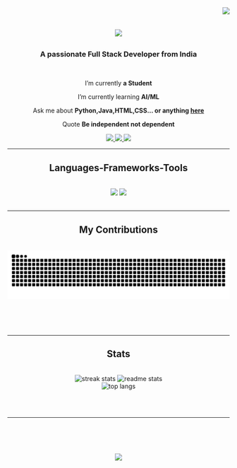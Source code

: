 
<img align="right" src="https://visitor-badge.laobi.icu/badge?page_id=K-Naveenkumar1.K-Naveenkumar1" />

<h1 align="center">
    <img src="https://readme-typing-svg.herokuapp.com/?font=Righteous&size=35&center=true&vCenter=true&width=500&height=70&duration=4000&lines=Hi+There!+👋;+I'm+K.Naveen+Kumar!;" />
</h1>

<h3 align="center">A passionate Full Stack Developer from India</h3>

<br/>

<div align="center">
 
 I’m currently **a Student**
 
 I’m currently learning **AI/ML**

 Ask me about **Python,Java,HTML,CSS... or anything [here](https://github.com/K-Naveenkumar1/K-Naveenkumar1/issues)**

 Quote **Be independent not dependent**

 </div>
 
<div align="center"> 
  <a href="naveenkumar5385@gmail.com">
    <img src="https://img.shields.io/badge/Gmail-333333?style=for-the-badge&logo=gmail&logoColor=red" />
  </a>
  <a href="https://www.linkedin.com/in/knaveenkumarnk/" target="_blank">
    <img src="https://img.shields.io/badge/LinkedIn-0077B5?style=for-the-badge&logo=linkedin&logoColor=white" target="_blank" />
  </a>
  <a href="https://knaveenkumar.dev" target="_blank">
     <img src="https://img.shields.io/badge/Portfolio-FF5722?style=for-the-badge&logo=todoist&logoColor=white" target="_blank" /> 
  </a>
</div>

 <hr/>
 
<h2 align="center"> Languages-Frameworks-Tools </h2>
<br/>
<div align="center">
    <img src="https://skillicons.dev/icons?i=,html,css,vscode,github,tailwind,git,nextjs,wordpress,figma,webflow" />
    <img src="https://skillicons.dev/icons?i=python,javascript,c,java,mysql,react,nodejs" /><br>
</div>

<br/>
<hr/>

<div align="center">
  <h2> My Contributions </h2>
  <br>
  <img alt="snake eating my contributions" src="https://raw.githubusercontent.com/K-Naveenkumar1/K-Naveenkumar1/output/github-contribution-grid-snake-dark.svg" />
  
  <br/><br/><br/>
</div>

<hr/>

<h2 align="center"> Stats </h2>
<br>
<div align=center>
    <img width=390 src="https://github-readme-streak-stats.herokuapp.com/?user=K-Naveenkumar1&count_private=true&theme=react&border_radius=10" alt="streak stats"/>
  <img  width=390 src="https://github-readme-stats.vercel.app/api?username=K-Naveenkumar1&count_private=true&show_icons=true&theme=react&rank_icon=github&border_radius=10" alt="readme stats" />
  <br/>
  <img align="centre" width=390 src="https://github-readme-stats.vercel.app/api/top-langs/?username=K-Naveenkumar1&langs_count=8&layout=compact&theme=react&border_radius=10&size_weight=0.5&count_weight=0.5&exclude_repo=github-readme-stats" alt="top langs" />
</div>


<br/><br/>

<hr/>

<br/>

<h1 align="center">
    <img src="https://readme-typing-svg.herokuapp.com/?font=Righteous&size=35&center=true&vCenter=true&width=500&height=70&duration=4000&lines=Thanks+For+Visiting!+🙏;+message+me+on+Linkedin!;I'm+always+down+to+collab" />
</h1>


